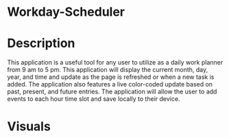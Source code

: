 # Workday-Scheduler


# Description
This application is a useful tool for any user to utilize as a daily work planner from 9 am to 5 pm.
This application will display the current month, day, year, and time and update as the page is refreshed or when a new task is added.
The application also features a live color-coded update based on past, present, and future entries. 
The application will allow the user to add events to each hour time slot and save locally to their device.

# Visuals
